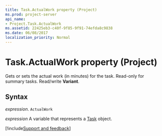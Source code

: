 ```yaml
---
title: Task.ActualWork property (Project)
ms.prod: project-server
api_name:
- Project.Task.ActualWork
ms.assetid: 22425eb3-c40f-9f85-9f91-74efda8c9838
ms.date: 06/08/2017
localization_priority: Normal
---
```



# Task.ActualWork property (Project)

Gets or sets the actual work (in minutes) for the task. Read-only for summary tasks. Read/write  **Variant**.


## Syntax

_expression_. `ActualWork`

_expression_ A variable that represents a [Task](./Project.Task.md) object.

[!include[Support and feedback](~/includes/feedback-boilerplate.md)]